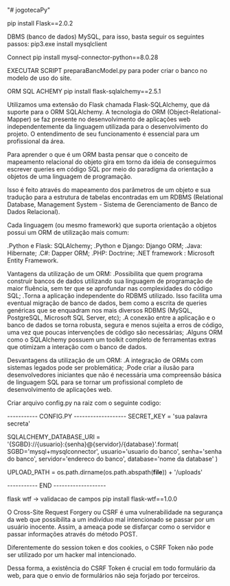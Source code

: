 "# jogotecaPy"

pip install Flask==2.0.2

DBMS (banco de dados) MySQL, para isso, basta seguir os seguintes passos:
pip3.exe install mysqlclient

Connect
pip install mysql-connector-python==8.0.28

EXECUTAR SCRIPT preparaBancModel.py para poder criar o banco no modelo de uso do site.

ORM SQL ACHEMY
pip install flask-sqlalchemy==2.5.1

Utilizamos uma extensão do Flask chamada Flask-SQLAlchemy, que dá suporte para o ORM SQLAlchemy. A tecnologia do ORM (Object-Relational-Mapper) se faz presente no desenvolvimento de aplicações web independentemente da linguagem utilizada para o desenvolvimento do projeto. O entendimento de seu funcionamento é essencial para um profissional da área.

Para aprender o que é um ORM basta pensar que o conceito de mapeamento relacional do objeto gira em torno da ideia de conseguirmos escrever queries em código SQL por meio do paradigma da orientação a objetos de uma linguagem de programação.

Isso é feito através do mapeamento dos parâmetros de um objeto e sua tradução para a estrutura de tabelas encontradas em um RDBMS (Relational Database, Management System - Sistema de Gerenciamento de Banco de Dados Relacional).

Cada linguagem (ou mesmo framework) que suporta orientação a objetos possui um ORM de utilização mais comum:

.Python e Flask: SQLAlchemy;
.Python e Django: Django ORM;
.Java: Hibernate;
.C#: Dapper ORM;
.PHP: Doctrine;
.NET framework : Microsoft Entity Framework.

Vantagens da utilização de um ORM:
.Possibilita que quem programa construir bancos de dados utilizando sua linguagem de programação de maior fluência, sem ter que se aprofundar nas complexidades do código SQL;
.Torna a aplicação independente do RDBMS utilizado. Isso facilita uma eventual migração de banco de dados, bem como a escrita de queries genéricas que se enquadram nos mais diversos RDBMS (MySQL, PostgreSQL, Microsoft SQL Server, etc);
.A conexão entre a aplicação e o banco de dados se torna robusta, segura e menos sujeita a erros de código, uma vez que poucas intervenções de código são necessárias;
.Alguns ORM como o SQLAlchemy possuem um toolkit completo de ferramentas extras que otimizam a interação com o banco de dados.

Desvantagens da utilização de um ORM:
.A integração de ORMs com sistemas legados pode ser problemática;
.Pode criar a ilusão para desenvolvedores iniciantes que não é necessária uma compreensão básica de linguagem SQL para se tornar um profissional completo de desenvolvimento de aplicações web.

Criar arquivo config.py na raiz com o seguinte codigo:

----------- CONFIG.PY -------------------
SECRET_KEY = 'sua palavra secreta'

SQLALCHEMY_DATABASE_URI = \
 '{SGBD}://{usuario}:{senha}@{servidor}/{database}'.format(
SGBD='mysql+mysqlconnector',
usuario='usuario do banco',
senha='senha do banco',
servidor='endereco do banco',
database='nome da database'
)

UPLOAD_PATH = os.path.dirname(os.path.abspath(**file**)) + '/uploads'

----------- END -------------------

flask wtf -> validacao de campos
pip install flask-wtf==1.0.0

O Cross-Site Request Forgery ou CSRF é uma vulnerabilidade na segurança da web que possibilita a um indivíduo mal intencionado se passar por um usuário inocente. Assim, a ameaça pode se disfarçar como o servidor e passar informações através do método POST.

Diferentemente do session token e dos cookies, o CSRF Token não pode ser utilizado por um hacker mal intencionado.

Dessa forma, a existência do CSRF Token é crucial em todo formulário da web, para que o envio de formulários não seja forjado por terceiros.
